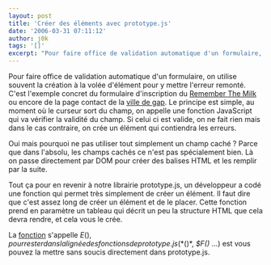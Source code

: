 ```yaml
---
layout: post
title: 'Créer des éléments avec prototype.js'
date: '2006-03-31 07:11:12'
author: j0k
tags: '[]'
excerpt: "Pour faire office de validation automatique d'un formulaire, on utilise souvent la création à la volée d'élément pour y mettre l'erreur remonté.     \nC'est l'exemple concret du formulaire d'inscription du [Remember The Milk](http://www.rememberthemilk.com/signup/) ou encore de la page contact de la [ville de gap](http://www.ville-gap.info/fr/contact.html      …"
---
```


Pour faire office de validation automatique d'un formulaire, on utilise souvent la création à la volée d'élément pour y mettre l'erreur remonté.
C'est l'exemple concret du formulaire d'inscription du [Remember The Milk](http://www.rememberthemilk.com/signup/) ou encore de la page contact de la [ville de gap](http://www.ville-gap.info/fr/contact.html). Le principe est simple, au moment où le curseur sort du champ, on appelle une fonction JavaScript qui va vérifier la validité du champ. Si celui ci est valide, on ne fait rien mais dans le cas contraire, on crée un élément qui contiendra les erreurs.

Oui mais pourquoi ne pas utiliser tout simplement un champ caché ?   Parce que dans l'absolu, les champs cachés ce n'est pas spécialement bien. Là on passe directement par DOM pour créer des balises HTML et les remplir par la suite.

Tout ça pour en revenir à notre librairie prototype.js, un développeur a codé une fonction qui permet très simplement de créer un élément. Il faut dire que c'est assez long de créer un élément et de le placer. Cette fonction prend en paramètre un tableau qui décrit un peu la structure HTML que cela devra rendre, et cela vous le crée.

La [fonction](http://www.arantius.com/article/dollar-e) s'appelle $E(), pour rester dans la lignée des fonctions de prototype.js (*$()*, *$F()* ...) est vous pouvez la mettre sans soucis directement dans prototype.js.
